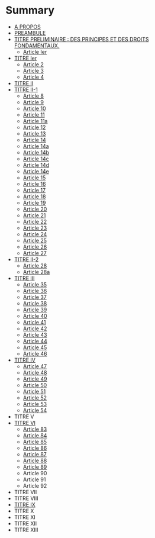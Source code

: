 # Summary

* [A PROPOS](README.md)
* [PREAMBULE](PREAMBULE.md)
* [TITRE PRELIMINAIRE :  DES PRINCIPES ET DES DROITS FONDAMENTAUX.](titre_preliminaire__des_principes_et_des_droits_fondamentaux.md)
   * [Article Ier](article_1.md)
* [TITRE Ier](titre_ier.md)
   * [Article 2](article_2.md)
   * [Article 3](article_3.md)
   * [Article 4](article_4.md)
* [TITRE II](titre_ii.md)
* [TITRE II-1](titre_ii-1.md)
   * [Article 8](article_8.md)
   * [Article 9](article_9.md)
   * [Article 10](article_10.md)
   * [Article 11](article_11.md)
   * [Article 11a](article_11a.md)
   * [Article 12](article_12.md)
   * [Article 13](article_13.md)
   * [Article 14](article_14.md)
   * [Article 14a](article_14a.md)
   * [Article 14b](article_14b.md)
   * [Article 14c](article_14c.md)
   * [Article 14d](article_14d.md)
   * [Article 14e](article_14e.md)
   * [Article 15](article_15.md)
   * [Article 16](article_16.md)
   * [Article 17](article_17.md)
   * [Article 18](article_18.md)
   * [Article 19](article_19.md)
   * [Article 20](article_20.md)
   * [Article 21](article_21.md)
   * [Article 22](article_22.md)
   * [Article 23](article_23.md)
   * [Article 24](article_24.md)
   * [Article 25](article_25.md)
   * [Article 26](article_26.md)
   * [Article 27](article_27.md)
* [TITRE II-2](titre_ii-2.md)
   * [Article 28](article_28.md)
   * [Article 28a](article_28a.md)
* [TITRE III](titre_iii.md)
   * [Article 35](article_35.md)
   * [Article 36](article_36.md)
   * [Article 37](article_37.md)
   * [Article 38](article_38.md)
   * [Article 39](article_39.md)
   * [Article 40](article_40.md)
   * [Article 41](article_41.md)
   * [Article 42](article_42.md)
   * [Article 43](article_43.md)
   * [Article 44](article_44.md)
   * [Article 45](article_45.md)
   * [Article 46](article_46.md)
* [TITRE IV](titre_iv.md)
   * [Article 47](article_47.md)
   * [Article 48](article_48.md)
   * [Article 49](article_49.md)
   * [Article 50](article_50.md)
   * [Article 51](article_51.md)
   * [Article 52](article_52.md)
   * [Article 53](article_53.md)
   * [Article 54](article_54.md)
* TITRE V
* [TITRE VI](titre_vi.md)
   * [Article 83](article_83.md)
   * [Article 84](article_84.md)
   * [Article 85](article_85.md)
   * [Article 86](article_86.md)
   * [Article 87](article_87.md)
   * [Article 88](article_88.md)
   * [Article 89](article_89.md)
   * Article 90
   * Article 91
   * Article 92
* TITRE VII
* TITRE VIII
* [TITRE IX](titre_ix.md)
* TITRE X
* TITRE XI
* TITRE XII
* TITRE XIII

